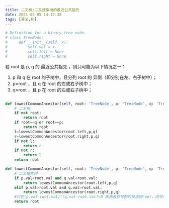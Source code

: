 ```yaml
---
title: 二叉树/二叉搜索树的最近公共祖先
date: 2021-04-05 14:17:38
tags: [算法,树]
---
```


```python
# Definition for a binary tree node.
# class TreeNode:
#     def __init__(self, x):
#         self.val = x
#         self.left = None
#         self.right = None
```
若 root 是 p, q 的 最近公共祖先 ，则只可能为以下情况之一：

1.  p 和 q 在 root 的子树中，且分列 root 的 异侧（即分别在左、右子树中）；
2.  p=root ，且 q 在 root 的左或右子树中；
3.  q=root ，且 p 在 root 的左或右子树中；

```python

def lowestCommonAncestor(self, root: 'TreeNode', p: 'TreeNode', q: 'TreeNode') -> 'TreeNode':
    # 二叉树，
    if not root:
        return root
    if root==q or root==p:
        return root
    l=lowestCommonAncestor(root.left,p,q)
    r=lowestCommonAncestor(root.right,p,q)
    if not l:
        return r
    if not r:
        return l
    return root
```

```python
def lowestCommonAncestor(self, root: 'TreeNode', p: 'TreeNode', q: 'TreeNode') -> 'TreeNode':
    # 二叉搜索树
    if p.val<root.val and q.val<root.val:
        return lowestCommonAncestor(root.left,p,q)
    elif p.val>root.val and q.val>root.val:
        return lowestCommonAncestor(root.right,p,q)
    #只在(p.val-root.val)*(q.val-root.val)<0 即两者异号的时候返回root，同号归边。
    return root
```

